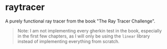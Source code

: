 # raytracer
A purely functional ray tracer from the book "The Ray Tracer Challenge".

> Note: I am not implementing every gherkin test in the book, especially in the first few chapters, as I will only be using the `linear` library instead of implementing everything from scratch.